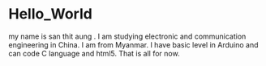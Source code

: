 # Hello_World
my name is san thit aung .
I am studying electronic and communication engineering in China.
I am from Myanmar.
I have basic level in Arduino and can code C language and html5.
That is all for now.
